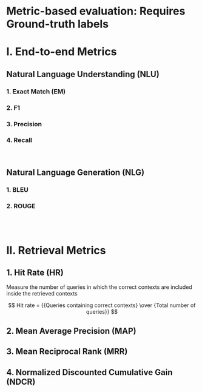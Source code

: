 # Metric-based evaluation: Requires Ground-truth labels

# I. End-to-end Metrics
## Natural Language Understanding (NLU)
### 1. Exact Match (EM)
### 2. F1
### 3. Precision
### 4. Recall
<br>

## Natural Language Generation (NLG)
### 1. BLEU
### 2. ROUGE

<br><br>

# II. Retrieval Metrics
## 1. Hit Rate (HR)

Measure the number of queries in which the correct contexts are included inside the retrieved contexts

$$ Hit rate = {{Queries containing correct contexts} \over {Total number of queries}} $$

## 2. Mean Average Precision (MAP)


## 3. Mean Reciprocal Rank (MRR)


## 4. Normalized Discounted Cumulative Gain (NDCR)